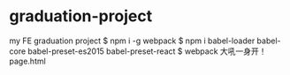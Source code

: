 # graduation-project
my FE graduation project
$ npm i -g webpack
$ npm i babel-loader babel-core babel-preset-es2015 babel-preset-react
$ webpack
大吼一身开！ page.html